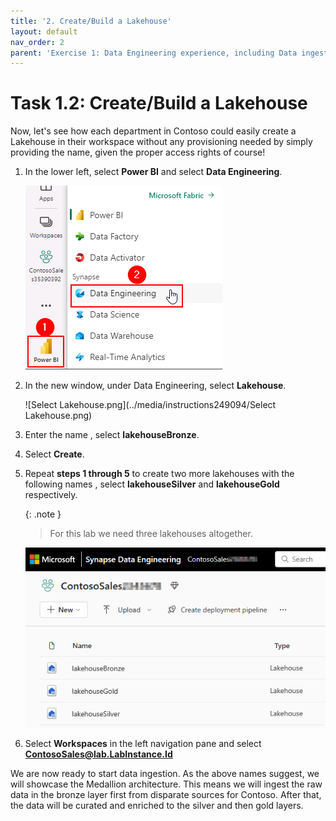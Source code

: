```yaml
---
title: '2. Create/Build a Lakehouse'
layout: default
nav_order: 2
parent: 'Exercise 1: Data Engineering experience, including Data ingestion from a spectrum of analytical data sources into OneLake'
---
```


# Task 1.2: Create/Build a Lakehouse
Now, let's see how each department in Contoso could easily create a Lakehouse in their workspace without any provisioning needed by simply providing the name, given the proper access rights of course!

1. In the lower left, select **Power BI** and select **Data Engineering**.

    ![DE.](../media/instructions240153/task-1.3.1.png)

2. In the new window, under Data Engineering, select **Lakehouse**.

	![Select Lakehouse.png](../media/instructions249094/Select Lakehouse.png)

3. Enter the name , select **lakehouseBronze**.

4. Select **Create**.

5. Repeat **steps 1 through 5** to create two more lakehouses with the following names , select **lakehouseSilver** and **lakehouseGold** respectively.

	{: .note }
 	>For this lab we need three lakehouses altogether.

	![task-00.png](../media/instructions240153/task-00.png)

6. Select **Workspaces** in the left navigation pane and select **ContosoSales@lab.LabInstance.Id**

We are now ready to start data ingestion. As the above names suggest, we will showcase the Medallion architecture. This means we will ingest the raw data in the bronze layer first from disparate sources for Contoso. After that, the data will be curated and enriched to the silver and then gold layers.
